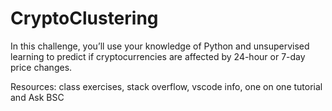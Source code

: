 # CryptoClustering
In this challenge, you’ll use your knowledge of Python and unsupervised learning to predict if cryptocurrencies are affected by 24-hour or 7-day price changes.  

Resources: class exercises, stack overflow, vscode info, one on one tutorial and Ask BSC  
